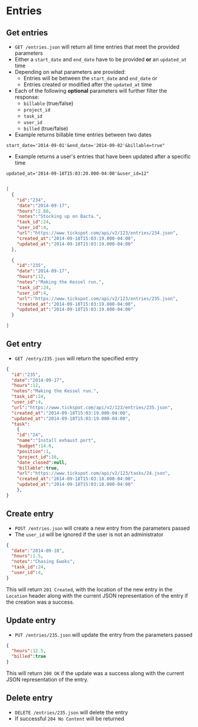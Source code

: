 Entries
========

Get entries
------------

* `GET /entries.json` will return all time entries that meet the provided parameters
* Either a ```start_date``` and ```end_date``` have to be provided **or** an ```updated_at``` time
* Depending on what parameters are provided:
  * Entries will be between the ```start_date``` and ```end_date``` or
  * Entries created or modified after the ```updated_at``` time
* Each of the following **optional** parameters will further filter the response:
  * ```billable``` (true/false)
  * ```project_id```
  * ```task_id```
  * ```user_id```
  * ```billed``` (true/false)
* Example returns billable time entries between two dates
```shell
start_date='2014-09-01'&end_date='2014-09-02'&billable=true"
```
* Example returns a user's entries that have been updated after a specific time
```shell
updated_at='2014-09-18T15:03:20.000-04:00'&user_id=12"
```

```json

[
  {
    "id":"234",
    "date":"2014-09-17",
    "hours":2.88,
    "notes":"Stocking up on Bacta.",
    "task_id":24,
    "user_id":4,
    "url":"https://www.tickspot.com/api/v2/123/entries/234.json",
    "created_at":"2014-09-18T15:03:19.000-04:00",
    "updated_at":"2014-09-18T15:03:19.000-04:00"
  },

  {
    "id":"235",
    "date":"2014-09-17",
    "hours":12,
    "notes":"Making the Kessel run.",
    "task_id":24,
    "user_id":4,
    "url":"https://www.tickspot.com/api/v2/123/entries/235.json",
    "created_at":"2014-09-18T15:03:19.000-04:00",
    "updated_at":"2014-09-18T15:03:19.000-04:00"
  }

]
```


Get entry
-----------

* `GET /entry/235.json` will return the specified entry

```json
{
  "id":"235",
  "date":"2014-09-17",
  "hours":12,
  "notes":"Making the Kessel run.",
  "task_id":24,
  "user_id":4,
  "url":"https://www.tickspot.com/api/v2/123/entries/235.json",
  "created_at":"2014-09-18T15:03:19.000-04:00",
  "updated_at":"2014-09-18T15:03:19.000-04:00",
  "task":
    {
    "id":"24",
    "name":"Install exhaust port",
    "budget":14.0,
    "position":1,
    "project_id":16,
    "date_closed":null,
    "billable":true,
    "url":"https://www.tickspot.com/api/v2/123/tasks/24.json",
    "created_at":"2014-09-18T15:03:18.000-04:00",
    "updated_at":"2014-09-18T15:03:18.000-04:00"
    },
}
```

Create entry
--------------

* `POST /entries.json` will create a new entry from the parameters passed
* The ```user_id``` will be ignored if the user is not an administrator

```json
{
  "date":"2014-09-18",
  "hours":1.5,
  "notes":"Chasing Ewoks",
  "task_id":24,
  "user_id":4,
}
```

This will return `201 Created`, with the location of the new entry in the `Location` header along with the current JSON representation of the entry if the creation was a success.


Update entry
---------------

* `PUT /entries/235.json` will update the entry from the parameters passed

```json
{
  "hours":12.5,
  "billed":true
}
```

This will return `200 OK` if the update was a success along with the current JSON representation of the entry.

Delete entry
-------------

* `DELETE /entries/235.json` will delete the entry
* If successful `204 No Content` will be returned
